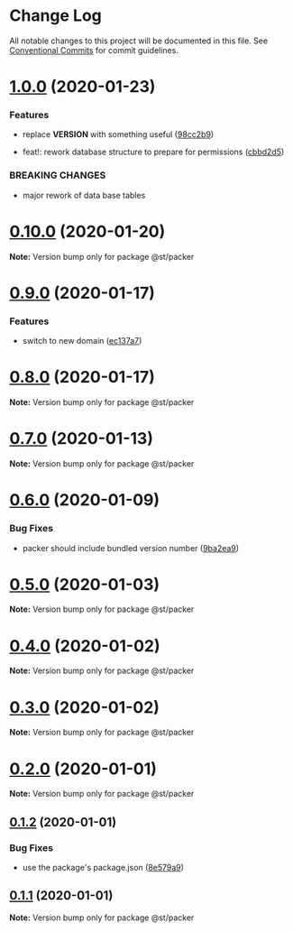 # Change Log

All notable changes to this project will be documented in this file.
See [Conventional Commits](https://conventionalcommits.org) for commit guidelines.

# [1.0.0](https://github.com/blacha/st/compare/v0.10.1...v1.0.0) (2020-01-23)


### Features

* replace __VERSION__ with something useful ([98cc2b9](https://github.com/blacha/st/commit/98cc2b9fc536ef49e366d049b5e1672ce3b40f00))


* feat!: rework database structure to prepare for permissions ([cbbd2d5](https://github.com/blacha/st/commit/cbbd2d51494c8e36773ab04eba9fa0bcb0ea832b))


### BREAKING CHANGES

* major rework of data base tables





# [0.10.0](https://github.com/blacha/st/compare/v0.9.0...v0.10.0) (2020-01-20)

**Note:** Version bump only for package @st/packer





# [0.9.0](https://github.com/blacha/st/compare/v0.8.0...v0.9.0) (2020-01-17)


### Features

* switch to new domain ([ec137a7](https://github.com/blacha/st/commit/ec137a7071eff4ac41b01025c680cbcd8f834206))





# [0.8.0](https://github.com/blacha/st/compare/v0.7.0...v0.8.0) (2020-01-17)

**Note:** Version bump only for package @st/packer





# [0.7.0](https://github.com/blacha/st/compare/v0.6.0...v0.7.0) (2020-01-13)

**Note:** Version bump only for package @st/packer





# [0.6.0](https://github.com/blacha/st/compare/v0.5.0...v0.6.0) (2020-01-09)


### Bug Fixes

* packer should include bundled version number ([9ba2ea9](https://github.com/blacha/st/commit/9ba2ea917c7deb5750174ea3aca72e6b616b90dd))





# [0.5.0](https://github.com/blacha/st/compare/v0.4.0...v0.5.0) (2020-01-03)

**Note:** Version bump only for package @st/packer





# [0.4.0](https://github.com/blacha/st/compare/v0.3.0...v0.4.0) (2020-01-02)

**Note:** Version bump only for package @st/packer





# [0.3.0](https://github.com/blacha/st/compare/v0.2.0...v0.3.0) (2020-01-02)

**Note:** Version bump only for package @st/packer





# [0.2.0](https://github.com/blacha/st/compare/v0.1.2...v0.2.0) (2020-01-01)

**Note:** Version bump only for package @st/packer





## [0.1.2](https://github.com/blacha/st/compare/v0.1.1...v0.1.2) (2020-01-01)


### Bug Fixes

* use the package's package.json ([8e579a9](https://github.com/blacha/st/commit/8e579a996325f6f7b5b7d1fdb8b42394a2719095))





## [0.1.1](https://github.com/blacha/st/compare/v0.1.0...v0.1.1) (2020-01-01)

**Note:** Version bump only for package @st/packer
